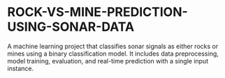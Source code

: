 # ROCK-VS-MINE-PREDICTION-USING-SONAR-DATA
A machine learning project that classifies sonar signals as either rocks or mines using a binary classification model. It includes data preprocessing, model training, evaluation, and real-time prediction with a single input instance.
